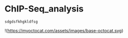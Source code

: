 # ChIP-Seq_analysis

```
sdgdsfkhgkldfsg

```
!(https://myoctocat.com/assets/images/base-octocat.svg)
